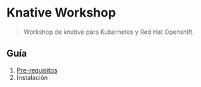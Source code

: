 # Knative Workshop

> Workshop de knative para Kubernetes y Red Hat Openshift. 

## Guía
1. [Pre-requisitos](docs/pre-requisitos.md)
2. Instalación